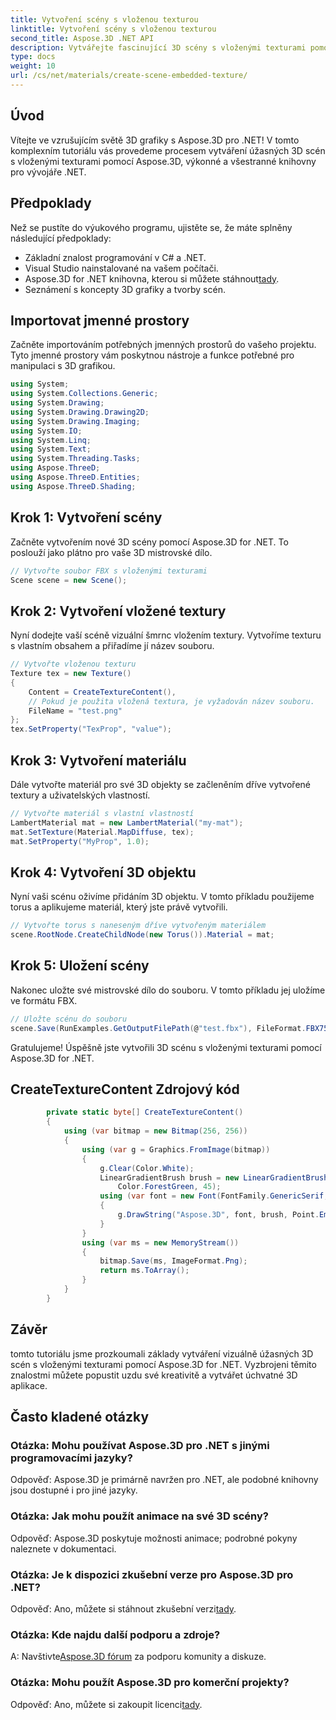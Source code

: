 ```yaml
---
title: Vytvoření scény s vloženou texturou
linktitle: Vytvoření scény s vloženou texturou
second_title: Aspose.3D .NET API
description: Vytvářejte fascinující 3D scény s vloženými texturami pomocí Aspose.3D for .NET. Postupujte podle našeho podrobného průvodce pro ohromující výsledky.
type: docs
weight: 10
url: /cs/net/materials/create-scene-embedded-texture/
---
```

## Úvod
Vítejte ve vzrušujícím světě 3D grafiky s Aspose.3D pro .NET! V tomto komplexním tutoriálu vás provedeme procesem vytváření úžasných 3D scén s vloženými texturami pomocí Aspose.3D, výkonné a všestranné knihovny pro vývojáře .NET.
## Předpoklady
Než se pustíte do výukového programu, ujistěte se, že máte splněny následující předpoklady:
- Základní znalost programování v C# a .NET.
- Visual Studio nainstalované na vašem počítači.
-  Aspose.3D for .NET knihovna, kterou si můžete stáhnout[tady](https://releases.aspose.com/3d/net/).
- Seznámení s koncepty 3D grafiky a tvorby scén.
## Importovat jmenné prostory
Začněte importováním potřebných jmenných prostorů do vašeho projektu. Tyto jmenné prostory vám poskytnou nástroje a funkce potřebné pro manipulaci s 3D grafikou.
```csharp
using System;
using System.Collections.Generic;
using System.Drawing;
using System.Drawing.Drawing2D;
using System.Drawing.Imaging;
using System.IO;
using System.Linq;
using System.Text;
using System.Threading.Tasks;
using Aspose.ThreeD;
using Aspose.ThreeD.Entities;
using Aspose.ThreeD.Shading;
```
## Krok 1: Vytvoření scény
Začněte vytvořením nové 3D scény pomocí Aspose.3D for .NET. To poslouží jako plátno pro vaše 3D mistrovské dílo.
```csharp
// Vytvořte soubor FBX s vloženými texturami
Scene scene = new Scene();
```
## Krok 2: Vytvoření vložené textury
Nyní dodejte vaší scéně vizuální šmrnc vložením textury. Vytvoříme texturu s vlastním obsahem a přiřadíme jí název souboru.
```csharp
// Vytvořte vloženou texturu
Texture tex = new Texture()
{
    Content = CreateTextureContent(),
    // Pokud je použita vložená textura, je vyžadován název souboru.
    FileName = "test.png"
};
tex.SetProperty("TexProp", "value");
```
## Krok 3: Vytvoření materiálu
Dále vytvořte materiál pro své 3D objekty se začleněním dříve vytvořené textury a uživatelských vlastností.
```csharp
// Vytvořte materiál s vlastní vlastností
LambertMaterial mat = new LambertMaterial("my-mat");
mat.SetTexture(Material.MapDiffuse, tex);
mat.SetProperty("MyProp", 1.0);
```
## Krok 4: Vytvoření 3D objektu
Nyní vaši scénu oživíme přidáním 3D objektu. V tomto příkladu použijeme torus a aplikujeme materiál, který jste právě vytvořili.
```csharp
// Vytvořte torus s naneseným dříve vytvořeným materiálem
scene.RootNode.CreateChildNode(new Torus()).Material = mat;
```
## Krok 5: Uložení scény
Nakonec uložte své mistrovské dílo do souboru. V tomto příkladu jej uložíme ve formátu FBX.
```csharp
// Uložte scénu do souboru
scene.Save(RunExamples.GetOutputFilePath(@"test.fbx"), FileFormat.FBX7500ASCII);
```
Gratulujeme! Úspěšně jste vytvořili 3D scénu s vloženými texturami pomocí Aspose.3D for .NET.
## CreateTextureContent Zdrojový kód
```csharp
        private static byte[] CreateTextureContent()
        {
            using (var bitmap = new Bitmap(256, 256))
            {
                using (var g = Graphics.FromImage(bitmap))
                {
                    g.Clear(Color.White);
                    LinearGradientBrush brush = new LinearGradientBrush(new Rectangle(0, 0, 128, 128), Color.Moccasin,
                        Color.ForestGreen, 45);
                    using (var font = new Font(FontFamily.GenericSerif, 40))
                    {
                        g.DrawString("Aspose.3D", font, brush, Point.Empty);
                    }
                }
                using (var ms = new MemoryStream())
                {
                    bitmap.Save(ms, ImageFormat.Png);
                    return ms.ToArray();
                }
            }
        }
```
## Závěr
tomto tutoriálu jsme prozkoumali základy vytváření vizuálně úžasných 3D scén s vloženými texturami pomocí Aspose.3D for .NET. Vyzbrojeni těmito znalostmi můžete popustit uzdu své kreativitě a vytvářet úchvatné 3D aplikace.

## Často kladené otázky

### Otázka: Mohu používat Aspose.3D pro .NET s jinými programovacími jazyky?
Odpověď: Aspose.3D je primárně navržen pro .NET, ale podobné knihovny jsou dostupné i pro jiné jazyky.
### Otázka: Jak mohu použít animace na své 3D scény?
Odpověď: Aspose.3D poskytuje možnosti animace; podrobné pokyny naleznete v dokumentaci.
### Otázka: Je k dispozici zkušební verze pro Aspose.3D pro .NET?
 Odpověď: Ano, můžete si stáhnout zkušební verzi[tady](https://releases.aspose.com/).
### Otázka: Kde najdu další podporu a zdroje?
 A: Navštivte[Aspose.3D fórum](https://forum.aspose.com/c/3d/18) za podporu komunity a diskuze.
### Otázka: Mohu použít Aspose.3D pro komerční projekty?
 Odpověď: Ano, můžete si zakoupit licenci[tady](https://purchase.aspose.com/buy).